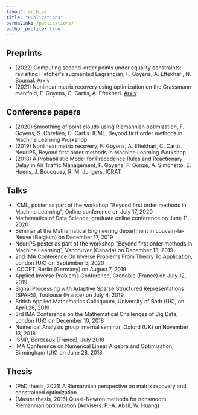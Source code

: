 ```yaml
---
layout: archive
title: "Publications"
permalink: /publications/
author_profile: true
---
```


## Preprints
* (2022) Computing second-order points under equality constraints: revisiting Fletcher's augmented Lagrangian, F. Goyens, A. Eftekhari, N. Boumal. [Arxiv](https://arxiv.org/abs/2204.01448)
* (2021) Nonlinear matrix recovery using optimization on the Grassmann manifold, F. Goyens, C. Cartis, A. Eftekhari. [Arxiv](https://arxiv.org/abs/2109.06095)

## Conference papers
* (2020) Smoothing of point clouds using Riemannian optimization, F. Goyens, S. Chretien, C. Cartis. ICML, Beyond first order methods in Machine Learning Workshop
* (2019) Nonlinear matrix recovery, F. Goyens, A. Eftekhari, C. Cartis. NeurIPS,  Beyond first order methods in Machine Learning Workshop
* (2018) A Probabilistic Model for Precedence Rules and Reactionary Delay in Air Traffic Management, F. Goyens, F. Gonze, A. Simonetto, E. Huens, J. Boucquey, R. M. Jungers. ICRAT


## Talks
* ICML, poster as part of the workshop "Beyond first order methods in Machine Learning", Online conference on July 17, 2020
* Mathematics of Data Science, graduate online conference on June 11, 2020
* Seminar at the Mathematical Engineering department in Louvain-la-Neuve (Belgium) on December 17, 2019
* NeurIPS poster as part of the workshop "Beyond first order methods in Machine Learning", Vancouver (Canada) on December 13, 2019
* 2nd IMA Conference On Inverse Problems From Theory To Application, London (UK) on September 5, 2020
* ICCOPT, Berlin (Germany) on August 7, 2019
* Applied Inverse Problems Conference, Grenoble (France) on July 12, 2019
* Signal Processing with Adaptive Sparse Structured Representations (SPARS), Toulouse (France) on July 4, 2019
* British Applied Mathematics Colloquium, University of Bath (UK), on April 26, 2019
* 3rd IMA Conference on the Mathematical Challenges of Big Data, London (UK) on December 10, 2018
* Numerical Analysis group internal seminar, Oxford (UK) on November 13, 2018
* ISMP, Bordeaux (France), July 2018
* IMA Conference on Numerical Linear Algebra and Optimization, Birmingham (UK) on June 28, 2018


## Thesis
* (PhD thesis, 2021) A Riemannian perspective on matrix recovery and constrained optimization
* (Master thesis, 2016) Quasi-Newton methods for nonsmooth Riemannian optimization (Advisers: P.-A. Absil, W. Huang)
